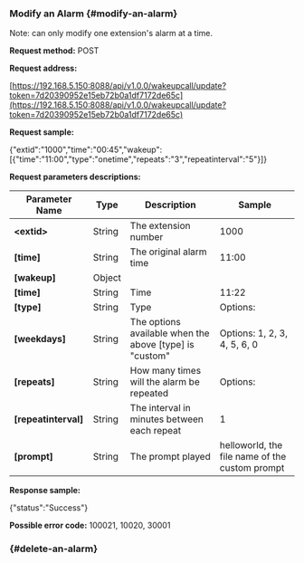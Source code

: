### Modify an Alarm {#modify-an-alarm}

Note: can only modify one extension's alarm at a time.

**Request method:** POST

**Request address:**

[https://192.168.5.150:8088/api/v1.0.0/wakeupcall/update?token=7d20390952e15eb72b0a1df7172de65c](https://192.168.5.150:8088/api/v1.0.0/wakeupcall/update?token=7d20390952e15eb72b0a1df7172de65c)

**Request sample:**

{"extid":"1000","time":"00:45","wakeup":\[{"time":"11:00","type":"onetime","repeats":"3","repeatinterval":"5"}\]}

**Request parameters descriptions:**

| **Parameter Name** | **Type** | **Description** | **Sample** |
| --- | --- | --- | --- |
| **&lt;extid&gt;** | String | The extension number | 1000 |
| **\[time\]** | String | The original alarm time | 11:00 |
| **\[wakeup\]** | Object |  |  |
| **\[time\]** | String | Time | 11:22 |
| **\[type\]** | String | Type | Options: |
| **\[weekdays\]** | String | The options available when the above \[type\] is "custom" | Options: 1, 2, 3, 4, 5, 6, 0 |
| **\[repeats\]** | String | How many times will the alarm be repeated | Options: |
| **\[repeatinterval\]** | String | The interval in minutes between each repeat | 1 |
| **\[prompt\]** | String | The prompt played | helloworld, the file name of the custom prompt |

**Response sample:**

{"status":"Success"}

**Possible error code:** 100021, 10020, 30001

###  {#delete-an-alarm}



